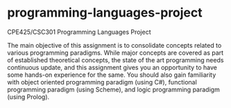 programming-languages-project
=============================

CPE425/CSC301
Programming Languages Project

The main objective of this assignment is to consolidate concepts related to various programming paradigms. While major concepts are covered as part of established theoretical concepts, the state of the art programming needs continuous update, and this assignment gives you an opportunity to have some hands-on experience for the same. You should also gain familiarity with object oriented programming paradigm (using C#), functional programming paradigm (using Scheme), and logic programming paradigm (using Prolog).